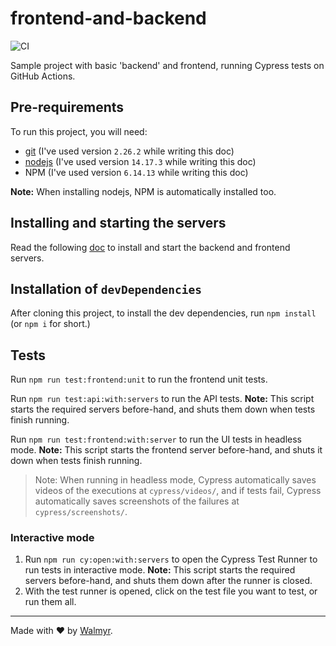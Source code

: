 # frontend-and-backend

![CI](https://github.com/wlsf82/frontend-and-backend/actions/workflows/ci.yml/badge.svg)

Sample project with basic 'backend' and frontend, running Cypress tests on GitHub Actions.

## Pre-requirements

To run this project, you will need:

- [git](https://git-scm.com/downloads) (I've used version `2.26.2` while writing this doc)
- [nodejs](https://nodejs.org/en/) (I've used version `14.17.3` while writing this doc)
- NPM (I've used version `6.14.13` while writing this doc)

**Note:** When installing nodejs, NPM is automatically installed too.

## Installing and starting the servers

Read the following [doc](./TestEnvironment.md) to install and start the backend and frontend servers.

## Installation of `devDependencies`

After cloning this project, to install the dev dependencies, run `npm install` (or `npm i` for short.)

## Tests

Run `npm run test:frontend:unit` to run the frontend unit tests.

Run `npm run test:api:with:servers` to run the API tests. **Note:** This script starts the required servers before-hand, and shuts them down when tests finish running.

Run `npm run test:frontend:with:server` to run the UI tests in headless mode. **Note:** This script starts the frontend server before-hand, and shuts it down when tests finish running.

> Note: When running in headless mode, Cypress automatically saves videos of the executions at `cypress/videos/`, and if tests fail, Cypress automatically saves screenshots of the failures at `cypress/screenshots/`.

### Interactive mode

1. Run `npm run cy:open:with:servers` to open the Cypress Test Runner to run tests in interactive mode. **Note:** This script starts the required servers before-hand, and shuts them down after the runner is closed.
2. With the test runner is opened, click on the test file you want to test, or run them all.

___

Made with ❤️ by [Walmyr](https://walmyr.dev).
